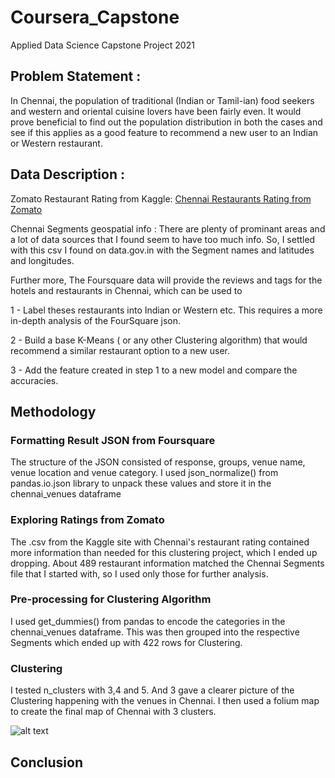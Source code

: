 # Coursera_Capstone

Applied Data Science Capstone Project 2021

## Problem Statement :
In Chennai, the population of traditional (Indian or Tamil-ian) food seekers and western and oriental cuisine lovers have been fairly even. It would prove beneficial to find out the population distribution in both the cases and see if this applies as a good feature to recommend a new user to an Indian or Western restaurant.

## Data Description :

Zomato Restaurant Rating from Kaggle:
[Chennai Restaurants Rating from Zomato](https://www.kaggle.com/phiitm/chennai-zomato-restaurants-data)

Chennai Segments geospatial info :
There are plenty of prominant areas and a lot of data sources that I found seem to have too much info. So, I settled with this csv I found on data.gov.in with the Segment names and latitudes and longitudes.

Further more, The Foursquare data will provide the reviews and tags for the hotels and restaurants in Chennai, which can be used to

1 - Label theses restaurants into Indian or Western etc. This requires a more in-depth analysis of the FourSquare json. 

2 - Build a base K-Means ( or any other Clustering algorithm) that would recommend a similar restaurant option to a new user.

3 - Add the feature created in step 1 to a new model and compare the accuracies.

## Methodology

### Formatting Result JSON from Foursquare
The structure of the JSON consisted of response, groups, venue name, venue location and venue category. I used json_normalize() from pandas.io.json library to unpack these values and store it in the chennai_venues dataframe

### Exploring Ratings from Zomato
The .csv from the Kaggle site with Chennai's restaurant rating contained more information than needed for this clustering project, which I ended up dropping. About 489 restaurant information matched the Chennai Segments file that I started with, so I used only those for further analysis.

### Pre-processing for Clustering Algorithm
I used get_dummies() from pandas to encode the categories in the chennai_venues dataframe. This was then grouped into the respective Segments which ended up with 422 rows for Clustering.

### Clustering
I tested n_clusters with 3,4 and 5. And 3 gave a clearer picture of the Clustering happening with the venues in Chennai. I then used a folium map to create the final map of Chennai with 3 clusters.

![alt text](https://github.com/[hema59]/[Coursera_Capstone]/blob/[master]/final_cluster_map.PNG?raw=true)

## Conclusion
